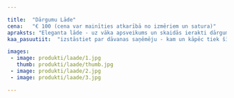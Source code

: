 ```yaml
---

title:  "Dārgumu Lāde"
cena:   "€ 100 (cena var mainīties atkarībā no izmēriem un satura)"
apraksts: "Eleganta lāde - uz vāka apsveikums un skaidās ierakti dārgumi. Lādes saturu var veidot konfektes ar logo vai fotogrāfijām, vai ekskluzīvas dziras, kuras rotā etiķetes pudelēm ar īpašu dizainu."
kaa_pasuutiit:  "izstāstiet par dāvanas saņēmēju - kam un kāpēc tiek šī dāvana domāta un kādu lādes saturu vēlies."

images:
 - image: produkti/laade/1.jpg
   thumb: produkti/laade/thumb.jpg
 - image: produkti/laade/2.jpg
 - image: produkti/laade/3.jpg

---
```

